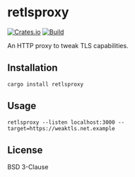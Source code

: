# retlsproxy

[![Crates.io](https://img.shields.io/crates/v/cloudwatch_metrics_agent.svg)](https://crates.io/crates/cloudwatch_metrics_agent)
[![Build](https://github.com/theirix/retlsproxy/actions/workflows/build.yml/badge.svg)](https://github.com/theirix/retlsproxy/actions/workflows/build.yml)

An HTTP proxy to tweak TLS capabilities.

## Installation

    cargo install retlsproxy

## Usage

    retlsproxy --listen localhost:3000 --target=https://weaktls.net.example

## License

BSD 3-Clause
